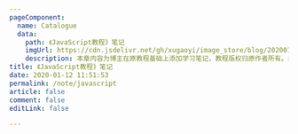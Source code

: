 ```yaml
---
pageComponent:
  name: Catalogue
  data:
    path: 《JavaScript教程》笔记
    imgUrl: https://cdn.jsdelivr.net/gh/xugaoyi/image_store/blog/20200112120340.png
    description: 本章内容为博主在原教程基础上添加学习笔记，教程版权归原作者所有。来源：<a href='https://wangdoc.com/javascript/' target='_blank'>JavaScript教程</a>
title: 《JavaScript教程》笔记
date: 2020-01-12 11:51:53
permalink: /note/javascript
article: false
comment: false
editLink: false

---
```

